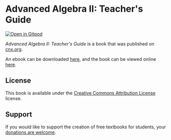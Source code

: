# Advanced Algebra II: Teacher's Guide

[![Open in Gitpod](https://gitpod.io/button/open-in-gitpod.svg)](https://gitpod.io/from-referrer/)

_Advanced Algebra II: Teacher's Guide_ is a book that was published on [cnx.org](https://cnx.org/).

An ebook can be downloaded [here](https://github.com/cnx-user-books/cnxbook-advanced-algebra-ii-teacher-s-guide/releases/latest), and the book can be viewed online [here](https://github.com/cnx-user-books/cnxbook-advanced-algebra-ii-teacher-s-guide/releases/latest).

## License
This book is available under the [Creative Commons Attribution License](./LICENSE) license.

## Support
If you would like to support the creation of free textbooks for students, your [donations are welcome](https://riceconnect.rice.edu/donation/support-openstax-banner).

